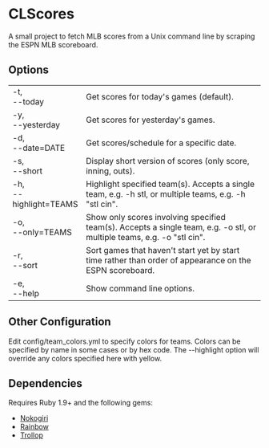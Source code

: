 CLScores
========
A small project to fetch MLB scores from a Unix command line by scraping the ESPN MLB scoreboard.

Options
-------
<table>
  <tr>
    <td style="width:130px">
      -t,<br>
      --today
    </td>
    <td>Get scores for today's games (default).</td>
  </tr>
  <tr>
    <td>
      -y,<br>
      --yesterday
    </td>
    <td>Get scores for yesterday's games.</td>
  </tr>
  <tr>
    <td>
      -d,<br>
      --date=DATE
    </td>
    <td>Get scores/schedule for a specific date.</td>
  </tr>
  <tr>
    <td>
      -s,<br>
      --short
    </td>
    <td>Display short version of scores (only score, inning, outs).</td>
  </tr>
  <tr>
    <td>
      -h,<br>
      --highlight=TEAMS
    </td>
    <td>Highlight specified team(s). Accepts a single team, e.g. -h stl, or multiple teams, e.g. -h "stl cin".</td>
  </tr>
  <tr>
    <td>
      -o,<br>
      --only=TEAMS
    </td>
    <td>Show only scores involving specified team(s). Accepts a single team, e.g. -o stl, or multiple teams, e.g. -o "stl cin".</td>
  </tr>
  <tr>
    <td>
      -r,<br>
      --sort
    </td>
    <td>Sort games that haven't start yet by start time rather than order of appearance on the ESPN scoreboard.</td>
  </tr>
  <tr>
    <td>
      -e,<br>
      --help
    </td>
    <td>Show command line options.</td>
  </tr>
</table>

Other Configuration
-------------------
Edit config/team_colors.yml to specify colors for teams. Colors can be specified by name in some cases or by hex code. The --highlight option will override any colors specified here with yellow.

Dependencies
------------
Requires Ruby 1.9+ and the following gems:

* [Nokogiri](http://nokogiri.org/)
* [Rainbow](https://github.com/sickill/rainbow)
* [Trollop](http://trollop.rubyforge.org/)